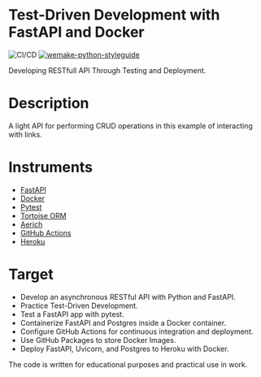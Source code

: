 # Test-Driven Development with FastAPI and Docker
![CI/CD](https://github.com/kutuzov13/fastapi/actions/workflows/main.yml/badge.svg?branch=master)
[![wemake-python-styleguide](https://img.shields.io/badge/style-wemake-000000.svg)](https://github.com/wemake-services/wemake-python-styleguide)

Developing RESTfull API Through Testing and Deployment.

# Description

A light API for performing CRUD operations in this example of interacting with links.


# Instruments

- [FastAPI](https://fastapi.tiangolo.com/)
- [Docker](https://www.docker.com/)
- [Pytest](https://docs.pytest.org/en/6.2.x/)
- [Tortoise ORM](https://tortoise-orm.readthedocs.io/en/latest/)
- [Aerich](https://github.com/tortoise/aerich)
- [GitHub Actions](https://github.com/features/actions)
- [Heroku](https://dashboard.heroku.com/)


# Target
 - Develop an asynchronous RESTful API with Python and FastAPI.
 - Practice Test-Driven Development.
 - Test a FastAPI app with pytest.
 - Containerize FastAPI and Postgres inside a Docker container.
 - Configure GitHub Actions for continuous integration and deployment.
 - Use GitHub Packages to store Docker Images.
 - Deploy FastAPI, Uvicorn, and Postgres to Heroku with Docker.

The code is written for educational purposes and practical use in work.